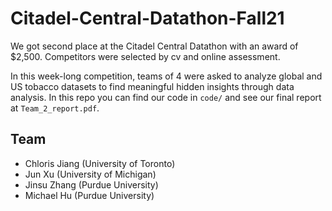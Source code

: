 # Citadel-Central-Datathon-Fall21

We got second place at the Citadel Central Datathon with an award of $2,500. Competitors were selected by cv and online assessment.

In this week-long competition, teams of 4 were asked to analyze global and US tobacco datasets to find meaningful hidden insights through data analysis. In this repo you can find our code in `code/` and see our final report at `Team_2_report.pdf`.

## Team
- Chloris Jiang (University of Toronto)
- Jun Xu (University of Michigan)
- Jinsu Zhang (Purdue University)
- Michael Hu (Purdue University)
